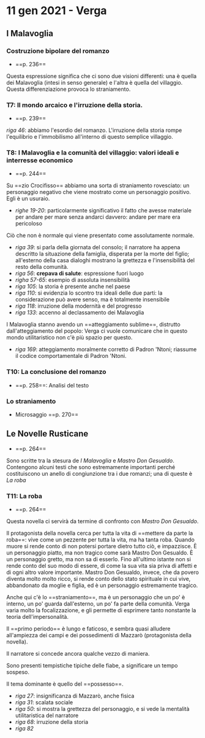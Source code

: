 # 11 gen 2021 - Verga

## I Malavoglia

### Costruzione bipolare del romanzo
* ==p. 236==

Questa espressione significa che ci sono due visioni differenti: una è quella dei Malavoglia (intesi in senso generale) e l'altra è quella del villaggio. Questa differenziazione provoca lo straniamento.

### T7: Il mondo arcaico e l'irruzione della storia.
* ==p. 239==

_riga 46_: abbiamo  l'esordio del romanzo. L'irruzione della storia rompe l'equilibrio e l'immobilismo all'interno di questo semplice villaggio.

### T8: I Malavoglia e la comunità del villaggio: valori ideali e interresse economico
* ==p. 244==

Su ==zio Crocifisso== abbiamo una sorta di straniamento rovesciato: un personaggio negativo che viene mostrato come un personaggio positivo. Egli è un usuraio.
* _righe 19-20_: particolarmente significativo il fatto che avesse materiale per andare per mare senza andarci davvero: andare per mare era pericoloso

Ciò che non è normale qui viene presentato come assolutamente normale.

* _riga 39_: si parla della giornata del consolo; il narratore ha appena descritto la situazione della famiglia, disperata per la morte del figlio; all'esterno della casa dialoghi mostrano la grettezza e l'insensibilità del resto della comunità.
* _riga 56_: **crepava di salute**: espressione fuori luogo
* _righa 57-65_: esempio di assoluta insensibilità
* _riga 105_: la storia è presente anche nel paese
* _riga 110_: si evidenzia lo scontro tra ideali delle due parti: la considerazione può avere senso, ma è totalmente insensibile
* _riga 118_: irruzione della modernità e del progresso
* _riga 133_: accenno al declassamento dei Malavoglia

I Malavoglia stanno avendo un ==atteggiamento sublime==, distrutto dall'atteggiamento del popolo: Verga ci vuole comunicare che in questo mondo utilitaristico non c'è più spazio per questo.

* _riga 169_: atteggiamento moralmente corretto di Padron 'Ntoni; riassume il codice comportamentale di Padron 'Ntoni.

### T10: La conclusione del romanzo
* ==p. 258==: Analisi del testo

### Lo straniamento
* Microsaggio ==p. 270==

## Le Novelle Rusticane
* ==p. 264==

Sono scritte tra la stesura de _I Malavoglia_ e _Mastro Don Gesualdo_. Contengono alcuni testi che sono estremamente importanti perché costituiscono un anello di congiunzione tra i due romanzi; una di queste è _La roba_

### T11: La roba
* ==p. 264==

Questa novella ci servirà da termine di confronto con _Mastro Don Gesualdo_.

Il protagonista della novella cerca per tutta la vita di ==mettere da parte la roba==: vive come un pezzente per tutta la vita, ma ha tanta roba. Quando muore si rende conto di non potersi portare dietro tutto ciò, e impazzisce. È un personaggio piatto, ma non tragico come sarà Mastro Don Gesualdo. È un personaggio gretto, ma non sa di esserlo. Fino all'ultimo istante non si rende conto del suo modo di essere, di come la sua vita sia priva di affetti e di ogni altro valore importante. Mastro Don Gesualdo, invece, che da povero diventa molto molto ricco, si rende conto dello stato spirituale in cui vive, abbandonato da moglie e figlia, ed è un personaggio estremamente tragico.

Anche qui c'è lo ==straniamento==, ma è un personaggio che un po' è interno, un po' guarda dall'esterno, un po' fa parte della comunità. Verga varia molto la focalizzazione, e gli permette di esprimere tanto nonstante la teoria dell'impersonalità.

Il ==primo periodo== è lungo e faticoso, e sembra quasi alludere all'ampiezza dei campi e dei possedimenti di Mazzarò (protagonista della novella).

Il narratore si concede ancora qualche vezzo di maniera.

Sono presenti tempistiche tipiche delle fiabe, a significare un tempo sospeso.

Il tema dominante è quello del ==possesso==.

* _riga 27_: insignificanza di Mazzarò, anche fisica
* _riga 31_: scalata sociale
* _riga 50_: si mostra la grettezza del personaggio, e si vede la mentalità utilitaristica del narratore
* _riga 68_: irruzione della storia
* _riga 82_

